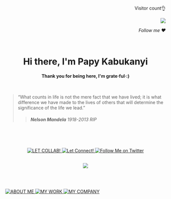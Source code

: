 <div align="right">

<p>
  Visitor count👌
  <br>
  <br>
  <img src="https://profile-counter.glitch.me/papykabukanyi/count.svg" />
</p>
<a><em>Follow me ❤️</em></a>
<br>
<br>
<br>
</div>
<h1 align="center">Hi there, I'm Papy Kabukanyi</h1>



<h4 align="center">Thank you for being here, I'm grate·ful·:)</h4>

<br>


>“What counts in life is not the mere fact that we have lived; it is what difference we have made to the lives of others that will determine the significance of the life we lead.”
>> <h6><strong>Nelson Mandela</strong> <em>1918-2013 RIP</em></h6>

<br>
<br>



<div align="center">


<a href=""> [![LET COLLAB!](https://img.shields.io/badge/GitHub-100000?style=for-the-badge&logo=github&logoColor=white)](https://github.com/papykabukanyi)</a><a href=""> [![Let Connect!](https://img.shields.io/badge/LinkedIN-100000?style=for-the-badge&logo=linkedin&logoColor=white)](https://www.linkedin.com/in/papykabukanyi)</a><a href=""> [![Follow Me on Twitter](https://img.shields.io/badge/Twitter-100000?style=for-the-badge&logo=twitter&logoColor=white)](https://twitter.com/kbkny)</a>



</div>

<br>


<div align="center" >


<img src="https://github-profile-summary-cards.vercel.app/api/cards/profile-details?username=papykabukanyi&&show_icons=true&title_color=142F43&icon_color=142F43&text_color=0000&bg_color=FFAB4C">

</div>


<br>
<br>
<br>





<a href=""> [![ABOUT ME](https://img.shields.io/badge/ABOUT_ME-100000?style=for-the-badge&logoColor=white)](https://github.com/papykabukanyi)</a><a href=""> [![MY WORK](https://img.shields.io/badge/THINGS_IM_WORKING_ON-100000?style=for-the-badge&logoColor=white)](https://github.com/papykabukanyi)</a><a href=""> [![MY COMPANY](https://img.shields.io/badge/KKBKNY.NET-100000?style=for-the-badge&logoColor=white)](https://github.com/papykabukanyi)</a>


##